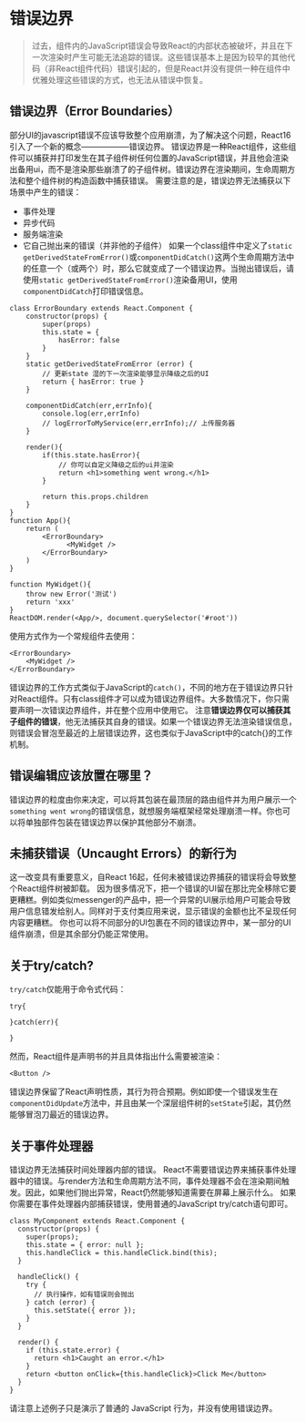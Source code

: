 # 错误边界
> 过去，组件内的JavaScript错误会导致React的内部状态被破坏，并且在下一次渲染时产生可能无法追踪的错误。这些错误基本上是因为较早的其他代码（非React组件代码）错误引起的，但是React并没有提供一种在组件中优雅处理这些错误的方式，也无法从错误中恢复。

## 错误边界（Error Boundaries）
部分UI的javascript错误不应该导致整个应用崩溃，为了解决这个问题，React16引入了一个新的概念——————错误边界。
错误边界是一种React组件，这些组件可以捕获并打印发生在其子组件树任何位置的JavaScript错误，并且他会渲染出备用ui，而不是渲染那些崩溃了的子组件树。错误边界在渲染期间，生命周期方法和整个组件树的构造函数中捕获错误。
需要注意的是，错误边界无法捕获以下场景中产生的错误：
- 事件处理
- 异步代码
- 服务端渲染
- 它自己抛出来的错误（并非他的子组件）
如果一个class组件中定义了`static getDerivedStateFromError()`或`componentDidCatch()`这两个生命周期方法中的任意一个（或两个）时，那么它就变成了一个错误边界。当抛出错误后，请使用`static getDerivedStateFromError()`渲染备用UI，使用`componentDidCatch`打印错误信息。
```
class ErrorBoundary extends React.Component {
    constructor(props) {
        super(props)
        this.state = {
            hasError: false
        }
    }
    static getDerivedStateFromError (error) {
        // 更新state 湿的下一次渲染能够显示降级之后的UI
        return { hasError: true }
    }

    componentDidCatch(err,errInfo){
        console.log(err,errInfo)
        // logErrorToMyService(err,errInfo);// 上传服务器
    }

    render(){
        if(this.state.hasError){
            // 你可以自定义降级之后的ui并渲染
            return <h1>something went wrong.</h1>
        }

        return this.props.children
    }
}
function App(){
    return (
        <ErrorBoundary>
              <MyWidget />
        </ErrorBoundary>
    )
}

function MyWidget(){
    throw new Error('测试')
    return 'xxx'
}
ReactDOM.render(<App/>, document.querySelector('#root'))
```
使用方式作为一个常规组件去使用：
```
<ErrorBoundary>
    <MyWidget />
</ErrorBoundary>
```
错误边界的工作方式类似于JavaScript的`catch()`，不同的地方在于错误边界只针对React组件。只有class组件才可以成为错误边界组件。大多数情况下，你只需要声明一次错误边界组件，并在整个应用中使用它。
注意**错误边界仅可以捕获其子组件的错误**，他无法捕获其自身的错误。如果一个错误边界无法渲染错误信息，则错误会冒泡至最近的上层错误边界，这也类似于JavaScript中的catch{}的工作机制。
## 错误编辑应该放置在哪里？
错误边界的粒度由你来决定，可以将其包装在最顶层的路由组件并为用户展示一个`something went wrong`的错误信息，就想服务端框架经常处理崩溃一样。你也可以将单独部件包装在错误边界以保护其他部分不崩溃。

## 未捕获错误（Uncaught Errors）的新行为
这一改变具有重要意义，自React 16起，任何未被错误边界捕获的错误将会导致整个React组件树被卸载。
因为很多情况下，把一个错误的UI留在那比完全移除它要更糟糕。例如类似messenger的产品中，把一个异常的UI展示给用户可能会导致用户信息错发给别人。同样对于支付类应用来说，显示错误的金额也比不呈现任何内容更糟糕。
你也可以将不同部分的UI包裹在不同的错误边界中，某一部分的UI组件崩溃，但是其余部分仍能正常使用。

## 关于try/catch?
`try/catch`仅能用于命令式代码：
```
try{

}catch(err){

}
```
然而，React组件是声明书的并且具体指出什么需要被渲染：
```
<Button />
```
错误边界保留了React声明性质，其行为符合预期。例如即使一个错误发生在`componentDidUpdate`方法中，并且由某一个深层组件树的`setState`引起，其仍然能够冒泡刀最近的错误边界。

## 关于事件处理器
错误边界无法捕获时间处理器内部的错误。
React不需要错误边界来捕获事件处理器中的错误。与render方法和生命周期方法不同，事件处理器不会在渲染期间触发。因此，如果他们抛出异常，React仍然能够知道需要在屏幕上展示什么。
如果你需要在事件处理器内部捕获错误，使用普通的JavaScript try/catch语句即可。
```
class MyComponent extends React.Component {
  constructor(props) {
    super(props);
    this.state = { error: null };
    this.handleClick = this.handleClick.bind(this);
  }

  handleClick() {
    try {
      // 执行操作，如有错误则会抛出
    } catch (error) {
      this.setState({ error });
    }
  }

  render() {
    if (this.state.error) {
      return <h1>Caught an error.</h1>
    }
    return <button onClick={this.handleClick}>Click Me</button>
  }
}
```
请注意上述例子只是演示了普通的 JavaScript 行为，并没有使用错误边界。